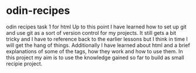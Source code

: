 # odin-recipes
odin recipes task 1 for html
Up to this point I have learned how to set up git and use git as a sort of version control for my projects. It still gets a bit tricky and I have to reference back to the earlier lessons but I think in time I will get the hang of things. Additionally I have learned about html and a brief explanations of some of the tags, how they work and how to use them. 
In this project my aim is to use the knowledge gained so far to build as small recipie project. 